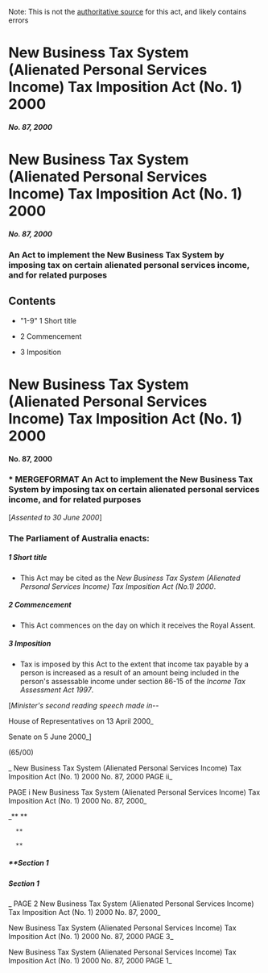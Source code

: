 Note: This is not the [authoritative source](https://www.comlaw.gov.au/Details/C2004C01126) for this act, and likely contains errors



# New Business Tax System (Alienated Personal Services Income) Tax Imposition Act (No. 1) 2000

##### No. 87, 2000



# New Business Tax System (Alienated Personal Services Income) Tax Imposition Act (No. 1) 2000

##### No. 87, 2000

### An Act to implement the New Business Tax System by imposing tax on certain alienated personal services income, and for related purposes

## 
## Contents


   *   "1-9" 1	Short title	 

   * 2	Commencement	 

   * 3	Imposition	 



# New Business Tax System (Alienated Personal Services Income) Tax Imposition Act (No. 1) 2000

#### No. 87, 2000

### \* MERGEFORMAT An Act to implement the New Business Tax System by imposing tax on certain alienated personal services income, and for related purposes

[_Assented to 30 June 2000_]

### The Parliament of Australia enacts: 

##### 1  Short title

  * This Act may be cited as the _New Business Tax System (Alienated Personal Services Income) Tax Imposition Act (No.1) 2000_.

##### 2  Commencement

  * This Act commences on the day on which it receives the Royal Assent.

##### 3  Imposition

  * Tax is imposed by this Act to the extent that income tax payable by a person is increased as a result of an amount being included in the person's assessable income under section 86-15 of the _Income Tax Assessment Act 1997_.

[_Minister's second reading speech made in--_

House of Representatives on 13 April 2000_

Senate on 5 June 2000_]

(65/00)

_  New Business Tax System (Alienated Personal Services Income) Tax Imposition Act (No. 1) 2000         No. 87, 2000        PAGE ii_

 PAGE i         New Business Tax System (Alienated Personal Services Income) Tax Imposition Act (No. 1) 2000         No. 87, 2000_

_**      **

      **

      **

##### **Section   1

      

      

      

##### Section   1

_ PAGE 2              New Business Tax System (Alienated Personal Services Income) Tax Imposition Act (No. 1) 2000         No. 87, 2000_

  New Business Tax System (Alienated Personal Services Income) Tax Imposition Act (No. 1) 2000         No. 87, 2000             PAGE 3_

  New Business Tax System (Alienated Personal Services Income) Tax Imposition Act (No. 1) 2000         No. 87, 2000        PAGE 1_

